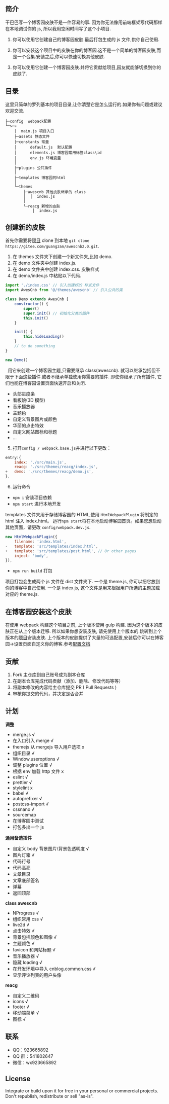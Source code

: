 ## 简介

干巴巴写一个博客园皮肤不是一件容易的事. 因为你无法像用前端框架写代码那样在本地调试你的 js, 所以我用空闲时间写了这个小项目.

1. 你可以使用它创建自己的博客园皮肤.最后打包生成的 js 文件,供你自己使用.

2. 你可以安装这个项目中的皮肤在你的博客园.这不是一个简单的博客园皮肤,而是一个合集.安装之后,你可以快速切换其他皮肤.

3. 你可以使用它创建一个博客园皮肤.并将它贡献给项目,园友就能够切换到你的皮肤了.

## 目录

这里只简单的罗列基本的项目目录,让你清楚它是怎么运行的.如果你有问题或建议欢迎交流.

```
├─config  webpack配置
└─src
    │  main.js 项目入口
    ├─assets 静态文件
    ├─constants 常量
    │      default.js  默认配置
    │      elements.js 博客园常用标签class\id
    │      env.js 环境变量
    │
    ├─plugins 公共插件
    │
    ├─templates 博客园的html
    │
    └─themes
        ├─awescnb 其他皮肤继承的 class
        │  │  index.js
        │
        └─reacg 新增的皮肤
            │  index.js
```

## 创建新的皮肤

首先你需要将[项目](https://gitee.com/guangzan/awescnb2.0) clone 到本地 `git clone https://gitee.com/guangzan/awescnb2.0.git`.

1. 在 themes 文件夹下创建一个新文件夹,比如 demo.
2. 在 demo 文件夹中创建 index.js.
3. 在 demo 文件夹中创建 index.css. 皮肤样式
4. 在 demo/index.js 中粘贴以下代码.

```js
import './index.css' // 引入创建好的 样式文件
import AwesCnb from '@/themes/awescnb' // 引入公共的类

class Demo extends AwesCnb {
    constructor() {
        super()
        super.init() // 初始化父类的插件
        this.init()
    }

    init() {
        this.hideLoading()
    }
    // to do something
}

new Demo()
```

&nbsp;&nbsp;用它来创建一个博客园主题,只需要继承 class(awescnb). 就可以继承包括但不限于下面这些插件.或者不继承单独使用你需要的插件.
即使你继承了所有插件, 它们也能在博客园设置页面快速开启和关闭.

-   头部进度条
-   看板娘(3D 模型)
-   音乐播放器
-   主题色
-   自定义背景图片或颜色
-   华丽的点击特效
-   自定义网站图标和标题
-   ...

5. 打开`config / webpack.base.js`并进行以下更改：

```js
entry:{
    index: './src/main.js',
    reacg: './src/themes/reacg/index.js',
+   demo: './src/themes/reacg/demo.js',
},
```

6. 运行命令

-   `npm i` 安装项目依赖
-   `npm start` 进行本地开发

templates 文件夹用于存储博客园的 HTML,使用 `HtmlWebpackPlugin` 将制定的 html 注入 index.html。
运行`npm start`将在本地启动博客园首页。如果您想启动其他页面，请更改 `config/webpack.dev.js`.

```js
new HtmlWebpackPlugin({
    filename: 'index.html',
-   template: 'src/templates/index.html',
+   template: 'src/templates/post.html', // Or other pages
    inject: 'body',
}),
```

-   `npm run build` 打包

项目打包会生成两个 js 文件在 dist 文件夹下.
一个是 theme.js, 你可以把它放到你的博客中自己使用.
一个是 index.js, 这个文件是用来根据用户所选的主题加载对应的 theme.js.

## 在博客园安装这个皮肤

在使用 webpack 构建这个项目之前, 上个版本使用 gulp 构建. 因为这个版本的皮肤正在从上个版本迁移.
所以如果你想安装皮肤, 请先使用上个版本的.跳转到上个版本的[项目](https://gitee.com/guangzan/awescnb)安装皮肤.
上个版本的皮肤提供了大量的可选配置,安装后你可以在博客园->设置页面自定义你的博客.参考[配置文档](https://guangzan.gitee.io/awescnb-docs)

## 贡献

1. Fork  主仓库到自己账号成为副本仓库
2. 在副本仓库完成代码贡献（添加、删除、修改代码等等）
3. 将副本修改的内容给主仓库提交 PR ( Pull Requests )
4. 审核你提交的代码，并决定是否合并

## 计划

**调整**

-   merge.js √
-   在入口引入 merge √
-   themejs 从 mergejs 导入用户选项 x
-   组织目录 √
-   Window.useroptions √
-   调整 plugins 位置 √
-   根据 env 加载 http 文件 x
-   eslint √
-   prettier √
-   stylelint x
-   babel √
-   autoprefixer √
-   postcss-import √
-   cssnano √
-   sourcemap
-   在博客园中测试
-   打包多出一个 js

**通用备选插件**

-   自定义 body 背景图片\背景色透明度 √
-   图片灯箱 √
-   代码行号
-   代码高亮
-   文章目录
-   文章底部签名
-   弹幕
-   返回顶部



**class awescnb**

-   NProgress √
-   组织常用 css √
-   live2d √
-   点击特效 √
-   背景包括颜色和图像 √
-   主题颜色 √
-   favicon 和网站标题 √
-   音乐播放器 √
-   隐藏 loading √
-   在开发环境中导入 cnblog.common.css √
-   显示评论列表的用户头像


**reacg**

-   自定义二维码
-   icons √
-   footer √
-   移动端菜单 √
-   图标 √

## 联系

-   QQ：923665892
-   QQ 群：541802647
-   微信：wx923665892

## License

Integrate or build upon it for free in your personal or commercial projects. Don't republish, redistribute or sell "as-is".
